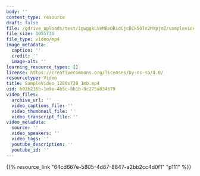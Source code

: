 ```yaml
---
body: ''
content_type: resource
draft: false
file: /gdrive_uploads/test/1gwggkLVeMBvOBidCjcBCk5OTn2MYpjmZ/samplevideo_1280x720_1mb.mp4
file_size: 1055736
file_type: video/mp4
image_metadata:
  caption: ''
  credit: ''
  image-alt: ''
learning_resource_types: []
license: https://creativecommons.org/licenses/by-nc-sa/4.0/
resourcetype: Video
title: SampleVideo_1280x720_1mb.mp4
uid: b02b216b-1e9e-4b5c-8b1b-9c275a834679
video_files:
  archive_url: ''
  video_captions_file: ''
  video_thumbnail_file: ''
  video_transcript_file: ''
video_metadata:
  source: ''
  video_speakers: ''
  video_tags: ''
  youtube_description: ''
  youtube_id: ''
---
```

{{% resource_link "64cd667e-5805-4d87-8847-a2bb2cc4d0f1" "p111" %}}